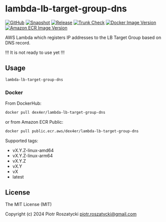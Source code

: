 # lambda-lb-target-group-dns

[![GitHub](https://img.shields.io/github/v/tag/dex4er/lambda-lb-target-group-dns?label=GitHub)](https://github.com/dex4er/lambda-lb-target-group-dns)
[![Snapshot](https://github.com/dex4er/lambda-lb-target-group-dns/actions/workflows/snapshot.yaml/badge.svg)](https://github.com/dex4er/lambda-lb-target-group-dns/actions/workflows/snapshot.yaml)
[![Release](https://github.com/dex4er/lambda-lb-target-group-dns/actions/workflows/release.yaml/badge.svg)](https://github.com/dex4er/lambda-lb-target-group-dns/actions/workflows/release.yaml)
[![Trunk Check](https://github.com/dex4er/lambda-lb-target-group-dns/actions/workflows/trunk.yaml/badge.svg)](https://github.com/dex4er/lambda-lb-target-group-dns/actions/workflows/trunk.yaml)
[![Docker Image Version](https://img.shields.io/docker/v/dex4er/lambda-lb-target-group-dns?label=Docker&logo=docker&sort=semver)](https://hub.docker.com/r/dex4er/lambda-lb-target-group-dns)
[![Amazon ECR Image Version](https://img.shields.io/docker/v/dex4er/lambda-lb-target-group-dns?label=Amazon%20ECR&logo=Amazon+AWS&sort=semver)](https://gallery.ecr.aws/dex4er/lambda-lb-target-group-dns)

AWS Lambda which registers IP addresses to the LB Target Group based on DNS
record.

!!! It is not ready to use yet !!!

## Usage

```sh
lambda-lb-target-group-dns
```

### Docker

From DockerHub:

```sh
docker pull dex4er/lambda-lb-target-group-dns
```

or from Amazon ECR Public:

```sh
docker pull public.ecr.aws/dex4er/lambda-lb-target-group-dns
```

Supported tags:

- vX.Y.Z-linux-amd64
- vX.Y.Z-linux-arm64
- vX.Y.Z
- vX.Y
- vX
- latest

## License

The MIT License (MIT)

Copyright (c) 2024 Piotr Roszatycki <piotr.roszatycki@gmail.com>
